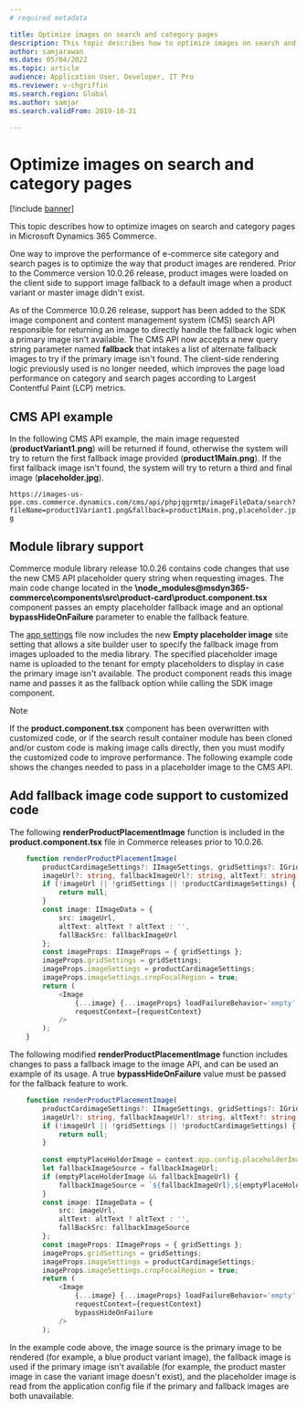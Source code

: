 ```yaml
---
# required metadata

title: Optimize images on search and category pages
description: This topic describes how to optimize images on search and category pages in Microsoft Dynamics 365 Commerce.
author: samjarawan
ms.date: 05/04/2022
ms.topic: article
audience: Application User, Developer, IT Pro
ms.reviewer: v-chgriffin
ms.search.region: Global
ms.author: samjar
ms.search.validFrom: 2019-10-31

---
```

# Optimize images on search and category pages

[!include [banner](../includes/banner.md)]

This topic describes how to optimize images on search and category pages in Microsoft Dynamics 365 Commerce.

One way to improve the performance of e-commerce site category and search pages is to optimize the way that product images are rendered. Prior to the Commerce version 10.0.26 release, product images were loaded on the client side to support image fallback to a default image when a product variant or master image didn't exist. 

As of the Commerce 10.0.26 release, support has been added to the SDK image component and content management system (CMS) search API responsible for returning an image to directly handle the fallback logic when a primary image isn't available. The CMS API now accepts a new query string parameter named **fallback** that intakes a list of alternate fallback images to try if the primary image isn't found. The client-side rendering logic previously used is no longer needed, which improves the page load performance on category and search pages according to Largest Contentful Paint (LCP) metrics.  

## CMS API example

In the following CMS API example, the main image requested (**productVariant1.png**) will be returned if found, otherwise the system will try to return the first fallback image provided (**product1Main.png**). If the first fallback image isn't found, the system will try to return a third and final image (**placeholder.jpg**).

`https://images-us-ppe.cms.commerce.dynamics.com/cms/api/phpjqgrmtp/imageFileData/search?fileName=product1Variant1.png&fallback=product1Main.png,placeholder.jpg`

## Module library support

Commerce module library release 10.0.26 contains code changes that use the new CMS API placeholder query string when requesting images. The main code change located in the **\node_modules\@msdyn365-commerce\components\src\product-card\product.component.tsx** component passes an empty placeholder fallback image and an optional **bypassHideOnFailure** parameter to enable the fallback feature.  

The [app settings](app-settings.md) file now includes the new **Empty placeholder image** site setting that allows a site builder user to specify the fallback image from images uploaded to the media library. The specified placeholder image name is uploaded to the tenant for empty placeholders to display in case the primary image isn't available. The product component reads this image name and passes it as the fallback option while calling the SDK image component.

> [!NOTE]
> If the **product.component.tsx** component has been overwritten with customized code, or if the search result container module has been cloned and/or custom code is making image calls directly, then you must modify the customized code to improve performance. The following example code shows the changes needed to pass in a placeholder image to the CMS API.
## Add fallback image code support to customized code

The following **renderProductPlacementImage** function is included in the **product.component.tsx** file in Commerce releases prior to 10.0.26.

```typescript
    function renderProductPlacementImage(
        productCardimageSettings?: IImageSettings, gridSettings?: IGridSettings,
        imageUrl?: string, fallbackImageUrl?: string, altText?: string, requestContext?: IRequestContext): JSX.Element | null {
        if (!imageUrl || !gridSettings || !productCardimageSettings) {
            return null;
        }
        const image: IImageData = {
            src: imageUrl,
            altText: altText ? altText : '',
            fallBackSrc: fallbackImageUrl
        };
        const imageProps: IImageProps = { gridSettings };
        imageProps.gridSettings = gridSettings;
        imageProps.imageSettings = productCardimageSettings;
        imageProps.imageSettings.cropFocalRegion = true;
        return (
            <Image
                {...image} {...imageProps} loadFailureBehavior='empty'
                requestContext={requestContext}
            />
        );
    }
```

The following modified **renderProductPlacementImage** function includes changes to pass a fallback image to the image API, and can be used an example of its usage. A true **bypassHideOnFailure** value must be passed for the fallback feature to work.

```typescript
    function renderProductPlacementImage(
        productCardimageSettings?: IImageSettings, gridSettings?: IGridSettings,
        imageUrl?: string, fallbackImageUrl?: string, altText?: string, requestContext?: IRequestContext): JSX.Element | null {
        if (!imageUrl || !gridSettings || !productCardimageSettings) {
            return null;
        }
        
        const emptyPlaceHolderImage = context.app.config.placeholderImageName as string;
        let fallbackImageSource = fallbackImageUrl;
        if (emptyPlaceHolderImage && fallbackImageUrl) {
            fallbackImageSource = `${fallbackImageUrl},${emptyPlaceHolderImage}`;
        }
        const image: IImageData = {
            src: imageUrl,
            altText: altText ? altText : '',
            fallBackSrc: fallbackImageSource
        };
        const imageProps: IImageProps = { gridSettings };
        imageProps.gridSettings = gridSettings;
        imageProps.imageSettings = productCardimageSettings;
        imageProps.imageSettings.cropFocalRegion = true;
        return (
            <Image
                {...image} {...imageProps} loadFailureBehavior='empty'
                requestContext={requestContext}
                bypassHideOnFailure
            />
        );
```
In the example code above, the image source is the primary image to be rendered (for example, a blue product variant image), the fallback image is used if the primary image isn't available (for example, the product master image in case the variant image doesn't exist), and the placeholder image is read from the application config file if the primary and fallback images are both unavailable.
